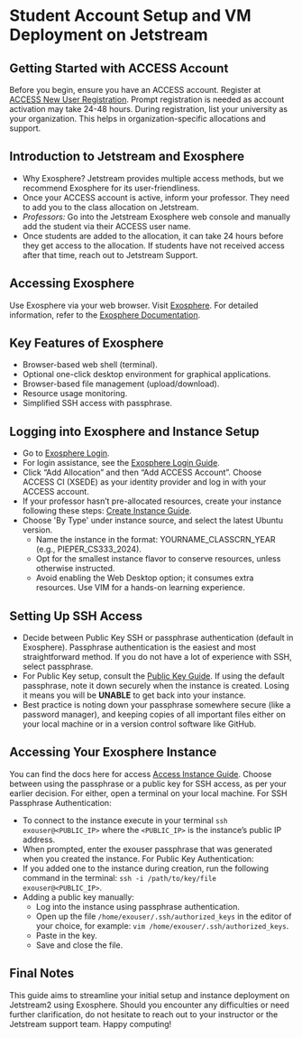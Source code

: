 # Student Account Setup and VM Deployment on Jetstream

## Getting Started with ACCESS Account
Before you begin, ensure you have an ACCESS account. Register at [ACCESS New User Registration](https://operations.access-ci.org/identity/new-user). Prompt registration is needed as account activation may take 24-48 hours.
During registration, list your university as your organization. This helps in organization-specific allocations and support.

## Introduction to Jetstream and Exosphere
- Why Exosphere? Jetstream provides multiple access methods, but we recommend Exosphere for its user-friendliness. 
- Once your ACCESS account is active, inform your professor. They need to add you to the class allocation on Jetstream. 
- *Professors:* Go into the Jetstream Exosphere web console and manually add the student via their ACCESS user name. 
- Once students are added to the allocation, it can take 24 hours before they get access to the allocation. If students have not received access after that time, reach out to Jetstream Support.

## Accessing Exosphere
Use Exosphere via your web browser. Visit [Exosphere](https://jetstream2.exosphere.app/). For detailed information, refer to the [Exosphere Documentation](https://docs.jetstream-cloud.org/ui/exo/exo/).

## Key Features of Exosphere
- Browser-based web shell (terminal).
- Optional one-click desktop environment for graphical applications.
- Browser-based file management (upload/download).
- Resource usage monitoring.
- Simplified SSH access with passphrase.

## Logging into Exosphere and Instance Setup
- Go to [Exosphere Login](https://jetstream2.exosphere.app/). 
- For login assistance, see the [Exosphere Login Guide](https://docs.jetstream-cloud.org/ui/exo/login/).
- Click “Add Allocation” and then “Add ACCESS Account”. Choose ACCESS CI (XSEDE) as your identity provider and log in with your ACCESS account.
- If your professor hasn’t pre-allocated resources, create your instance following these steps: [Create Instance Guide](https://docs.jetstream-cloud.org/ui/exo/create_instance/).
- Choose 'By Type' under instance source, and select the latest Ubuntu version.
    - Name the instance in the format: YOURNAME_CLASSCRN_YEAR (e.g., PIEPER_CS333_2024).
    - Opt for the smallest instance flavor to conserve resources, unless otherwise instructed.
    - Avoid enabling the Web Desktop option; it consumes extra resources. Use VIM for a hands-on learning experience.

## Setting Up SSH Access
- Decide between Public Key SSH or passphrase authentication (default in Exosphere). Passphrase authentication is the easiest and most straightforward method. If you do not have a lot of experience with SSH, select passphrase.
- For Public Key setup, consult the [Public Key Guide](https://kb.iu.edu/d/aews).
If using the default passphrase, note it down securely when the instance is created. Losing it means you will be **UNABLE** to get back into your instance. 
- Best practice is noting down your passphrase somewhere secure (like a password manager), and keeping copies of all important files either on your local machine or in a version control software like GitHub.

## Accessing Your Exosphere Instance
You can find the docs here for access [Access Instance Guide](https://docs.jetstream-cloud.org/ui/exo/access-instance/).
Choose between using the passphrase or a public key for SSH access, as per your earlier decision.
For either, open a terminal on your local machine.
For SSH Passphrase Authentication:
- To connect to the instance execute in your terminal `ssh exouser@<PUBLIC_IP>` where the `<PUBLIC_IP>` is the instance’s public IP address.
- When prompted, enter the exouser passphrase that was generated when you created the instance.
For Public Key Authentication:
- If you added one to the instance during creation, run the following command in the terminal: `ssh -i /path/to/key/file exouser@<PUBLIC_IP>`.
- Adding a public key manually:
    - Log into the instance using passphrase authentication.
    - Open up the file `/home/exouser/.ssh/authorized_keys` in the editor of your choice, for example: `vim /home/exouser/.ssh/authorized_keys`.
    - Paste in the key.
    - Save and close the file.

## Final Notes
This guide aims to streamline your initial setup and instance deployment on Jetstream2 using Exosphere. Should you encounter any difficulties or need further clarification, do not hesitate to reach out to your instructor or the Jetstream support team. Happy computing!
